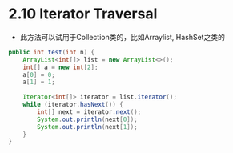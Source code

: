 # 2.10 Iterator Traversal

* 此方法可以试用于Collection类的，比如Arraylist, HashSet之类的

```java
public int test(int n) {
    ArrayList<int[]> list = new ArrayList<>();
    int[] a = new int[2];
    a[0] = 0;
    a[1] = 1;
    
    Iterator<int[]> iterator = list.iterator();
    while (iterator.hasNext()) {
        int[] next = iterator.next();
        System.out.println(next[0]);
        System.out.println(next[1]);
    }
}
```

